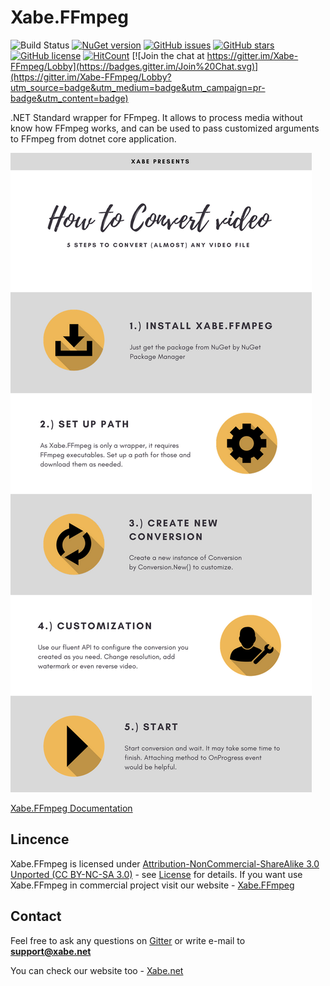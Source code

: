 # Xabe.FFmpeg  
![Build Status](https://xabe.visualstudio.com/ffmpeg/_apis/build/status/ffmpeg?branchName=master)
[![NuGet version](https://badge.fury.io/nu/Xabe.FFmpeg.svg)](https://badge.fury.io/nu/Xabe.FFmpeg)
[![GitHub issues](https://img.shields.io/github/issues/tomaszzmuda/Xabe.FFmpeg.svg)](https://github.com/tomaszzmuda/Xabe.FFmpeg/issues)
[![GitHub stars](https://img.shields.io/github/stars/tomaszzmuda/Xabe.FFmpeg.svg)](https://github.com/tomaszzmuda/Xabe.FFmpeg/stargazers)
[![GitHub license](https://img.shields.io/badge/license-MIT-blue.svg)](https://raw.githubusercontent.com/tomaszzmuda/Xabe.FFmpeg/master/LICENSE.md)
[![HitCount](http://hits.dwyl.io/tomaszzmuda/Xabe.FFmpeg.svg)](http://hits.dwyl.io/tomaszzmuda/Xabe.FFmpeg)
[![Join the chat at https://gitter.im/Xabe-FFmpeg/Lobby](https://badges.gitter.im/Join%20Chat.svg)](https://gitter.im/Xabe-FFmpeg/Lobby?utm_source=badge&utm_medium=badge&utm_campaign=pr-badge&utm_content=badge)


.NET Standard wrapper for FFmpeg. It allows to process media without know how FFmpeg works, and can be used to pass customized arguments to FFmpeg from dotnet core application.

![Xabe.FFmpeg basic workflow](https://raw.githubusercontent.com/tomaszzmuda/Xabe.FFmpeg/master/Assets/Infographic.png)

[Xabe.FFmpeg Documentation](https://xabe.net/product/xabe_ffmpeg/#documentation)

## Lincence ##

Xabe.FFmpeg is licensed under [Attribution-NonCommercial-ShareAlike 3.0 Unported (CC BY-NC-SA 3.0)](https://creativecommons.org/licenses/by-nc-sa/3.0/) - see [License](LICENSE.md) for details. If you want use Xabe.FFmpeg in commercial project visit our website - [Xabe.FFmpeg](https://xabe.net/product/xabe_ffmpeg/)

## Contact ##

Feel free to ask any questions on [Gitter](https://gitter.im/Xabe-FFmpeg/Lobby# "Gitter") or write e-mail  to **support@xabe.net**

You can check our website too - [Xabe.net](https://xabe.net/)
